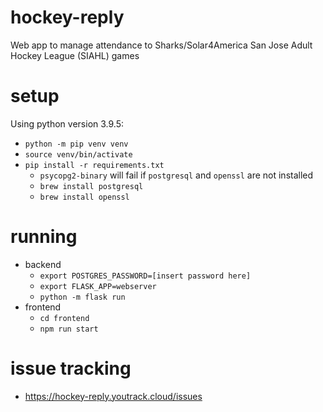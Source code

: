 # hockey-reply
Web app to manage attendance to Sharks/Solar4America San Jose Adult Hockey League (SIAHL) games

# setup
Using python version 3.9.5:
* `python -m pip venv venv`
* `source venv/bin/activate`
* `pip install -r requirements.txt`
  * `psycopg2-binary` will fail if `postgresql` and `openssl` are not installed
  * `brew install postgresql`
  * `brew install openssl`

# running
* backend
  * `export POSTGRES_PASSWORD=[insert password here]`
  * `export FLASK_APP=webserver`
  * `python -m flask run`
* frontend
  * `cd frontend`
  * `npm run start`

# issue tracking
* https://hockey-reply.youtrack.cloud/issues
